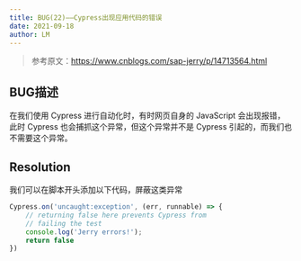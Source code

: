 ```yaml
---
title: BUG(22)——Cypress出现应用代码的错误
date: 2021-09-18
author: LM
---
```


> 参考原文：https://www.cnblogs.com/sap-jerry/p/14713564.html

## BUG描述

在我们使用 Cypress 进行自动化时，有时网页自身的 JavaScript 会出现报错，此时 Cypress 也会捕抓这个异常，但这个异常并不是 Cypress 引起的，而我们也不需要这个异常。

## Resolution

我们可以在脚本开头添加以下代码，屏蔽这类异常

```javascript
Cypress.on('uncaught:exception', (err, runnable) => {
    // returning false here prevents Cypress from
    // failing the test
    console.log('Jerry errors!');
    return false
})
```

